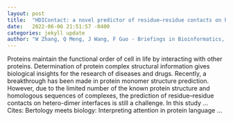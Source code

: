 ```yaml
---
layout: post
title:  "HDIContact: a novel predictor of residue–residue contacts on hetero-dimer interfaces via sequential information and transfer learning strategy"
date:   2022-06-06 21:51:57 -0400
categories: jekyll update
author: "W Zhang, Q Meng, J Wang, F Guo - Briefings in Bioinformatics, 2022"
---
```

Proteins maintain the functional order of cell in life by interacting with other proteins. Determination of protein complex structural information gives biological insights for the research of diseases and drugs. Recently, a breakthrough has been made in protein monomer structure prediction. However, due to the limited number of the known protein structure and homologous sequences of complexes, the prediction of residue–residue contacts on hetero-dimer interfaces is still a challenge. In this study …
Cites: ‪Bertology meets biology: Interpreting attention in protein language …‬  